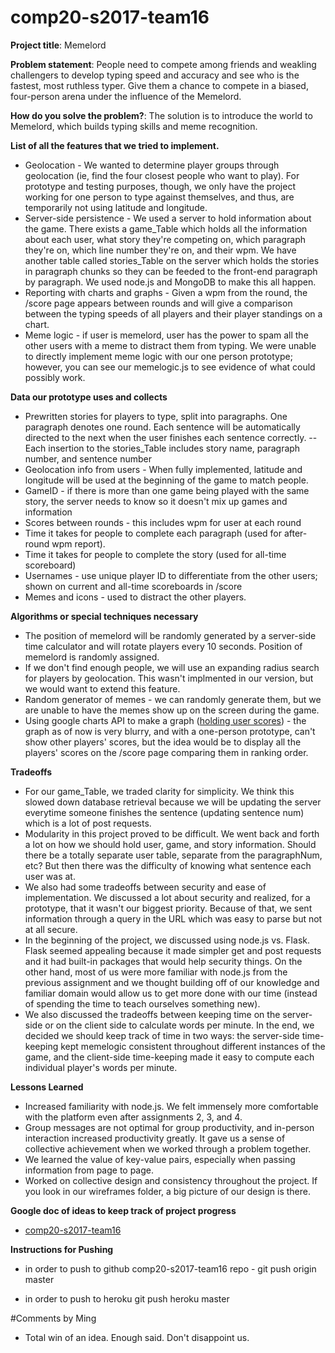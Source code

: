 # comp20-s2017-team16

**Project title**: Memelord

**Problem statement**: People need to compete among friends and weakling challengers to develop typing speed and accuracy and see who is the fastest, most ruthless typer. Give them a chance to compete in a biased, four-person arena under the influence of the Memelord.

**How do you solve the problem?**: The solution is to introduce the world to Memelord, which builds typing skills and meme recognition.

**List of all the features that we tried to implement.**
- Geolocation - We wanted to determine player groups through geolocation (ie, find the four closest people who want to play). For prototype and testing purposes, though, we only have the project working for one person to type against themselves, and thus, are temporarily not using latitude and longitude.
- Server-side persistence - We used a server to hold information about the game. There exists a game_Table which holds all the information about each user, what story they're competing on, which paragraph they're on, which line number they're on, and their wpm. We have another table called stories_Table on the server which holds the stories in paragraph chunks so they can be feeded to the front-end paragraph by paragraph. We used node.js and MongoDB to make this all happen.
- Reporting with charts and graphs - Given a wpm from the round, the /score page appears between rounds and will give a comparison between the typing speeds of all players and their player standings on a chart.
- Meme logic - if user is memelord, user has the power to spam all the other users with a meme to distract them from typing. We were unable to directly implement meme logic with our one person prototype; however, you can see our memelogic.js to see evidence of what could possibly work.

**Data our prototype uses and collects**
- Prewritten stories for players to type, split into paragraphs. One paragraph denotes one round. Each sentence will be automatically directed to the next when the user finishes each sentence correctly.
-- Each insertion to the stories_Table includes story name, paragraph number, and sentence number
- Geolocation info from users - When fully implemented, latitude and longitude will be used at the beginning of the game to match people.
- GameID - if there is more than one game being played with the same story, the server needs to know so it doesn't mix up games and information
- Scores between rounds - this includes wpm for user at each round
- Time it takes for people to complete each paragraph (used for after-round wpm report).
- Time it takes for people to complete the story (used for all-time scoreboard)
- Usernames - use unique player ID to differentiate from the other users; shown on current and all-time scoreboards in /score
- Memes and icons - used to distract the other players.

**Algorithms or special techniques necessary**
- The position of memelord will be randomly generated by a server-side time calculator and will rotate players every 10 seconds. Position of memelord is randomly assigned.
- If we don't find enough people, we will use an expanding radius search for players by geolocation. This wasn't implmented in our version, but we would want to extend this feature.
- Random generator of memes - we can randomly generate them, but we are unable to have the memes show up on the screen during the game.
- Using google charts API to make a graph ([holding user scores](https://developers.google.com/chart/interactive/docs/quick_start)) - the graph as of now is very blurry, and with a one-person prototype, can't show other players' scores, but the idea would be to display all the players' scores on the /score page comparing them in ranking order.

**Tradeoffs**
- For our game_Table, we traded clarity for simplicity. We think this slowed down database retrieval because we will be updating the server everytime someone finishes the sentence (updating sentence num) which is a lot of post requests.
- Modularity in this project proved to be difficult. We went back and forth a lot on how we should hold user, game, and story information. Should there be a totally separate user table, separate from the paragraphNum, etc? But then there was the difficulty of knowing what sentence each user was at.
- We also had some tradeoffs between security and ease of implementation. We discussed a lot about security and realized, for a prototype, that it wasn't our biggest priority. Because of that, we sent information through a query in the URL which was easy to parse but not at all secure.
- In the beginning of the project, we discussed using node.js vs. Flask. Flask seemed appealing because it made simpler get and post requests and it had built-in packages that would help security things. On the other hand, most of us were more familiar with node.js from the previous assignment and we thought building off of our knowledge and familiar domain would allow us to get more done with our time (instead of spending the time to teach ourselves something new).
- We also discussed the tradeoffs between keeping time on the server-side or on the client side to calculate words per minute. In the end, we decided we should keep track of time in two ways: the server-side time-keeping kept memelogic consistent throughout different instances of the game, and the client-side time-keeping made it easy to compute each individual player's words per minute. 

**Lessons Learned**
- Increased familiarity with node.js. We felt immensely more comfortable with the platform even after assignments 2, 3, and 4. 
- Group messages are not optimal for group productivity, and in-person interaction increased productivity greatly. It gave us a sense of collective achievement when we worked through a problem together. 
- We learned the value of key-value pairs, especially when passing information from page to page. 
- Worked on collective design and consistency throughout the project. If you look in our wireframes folder, a big picture of our design is there.

**Google doc of ideas to keep track of project progress**
- [comp20-s2017-team16](https://docs.google.com/document/d/18OMnvcgBvlVS1rK5fUxWYP8MLUX7bqMWWuFzS2qP-Lo/edit?usp=sharing)

**Instructions for Pushing**
- in order to push to github comp20-s2017-team16 repo -
    git push origin master

- in order to push to heroku
    git push heroku master

#Comments by Ming
* Total win of an idea. Enough said.  Don't disappoint us.
